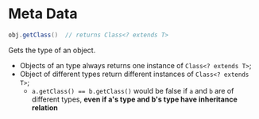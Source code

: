 # Meta Data

```java
obj.getClass()  // returns Class<? extends T>
```

Gets the type of an object.

- Objects of an type always returns one instance of `Class<? extends T>`;
- Object of different types return different instances of `Class<? extends T>`;
  - `a.getClass() == b.getClass()` would be false if `a` and `b` are of
    different types, **even if a's type and b's type have inheritance relation**
